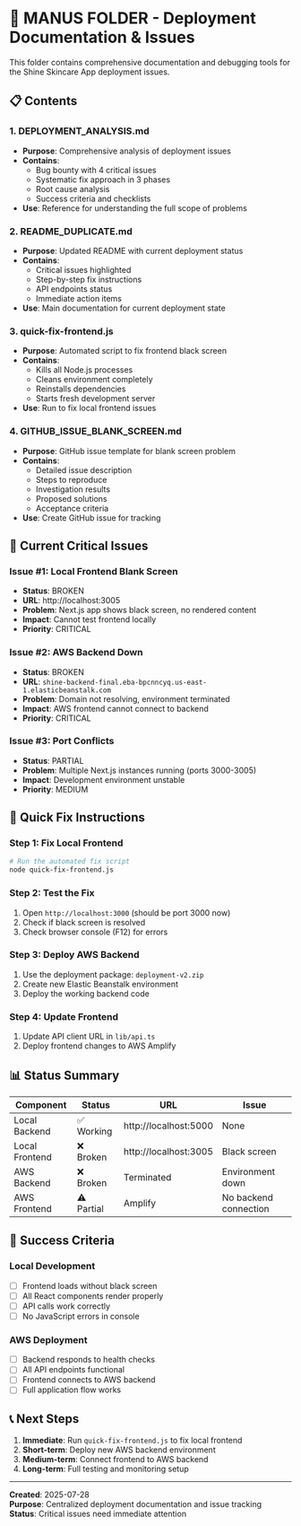 # 📁 MANUS FOLDER - Deployment Documentation & Issues

This folder contains comprehensive documentation and debugging tools for the Shine Skincare App deployment issues.

## 📋 **Contents**

### **1. DEPLOYMENT_ANALYSIS.md**
- **Purpose**: Comprehensive analysis of deployment issues
- **Contains**: 
  - Bug bounty with 4 critical issues
  - Systematic fix approach in 3 phases
  - Root cause analysis
  - Success criteria and checklists
- **Use**: Reference for understanding the full scope of problems

### **2. README_DUPLICATE.md**
- **Purpose**: Updated README with current deployment status
- **Contains**:
  - Critical issues highlighted
  - Step-by-step fix instructions
  - API endpoints status
  - Immediate action items
- **Use**: Main documentation for current deployment state

### **3. quick-fix-frontend.js**
- **Purpose**: Automated script to fix frontend black screen
- **Contains**:
  - Kills all Node.js processes
  - Cleans environment completely
  - Reinstalls dependencies
  - Starts fresh development server
- **Use**: Run to fix local frontend issues

### **4. GITHUB_ISSUE_BLANK_SCREEN.md**
- **Purpose**: GitHub issue template for blank screen problem
- **Contains**:
  - Detailed issue description
  - Steps to reproduce
  - Investigation results
  - Proposed solutions
  - Acceptance criteria
- **Use**: Create GitHub issue for tracking

## 🚨 **Current Critical Issues**

### **Issue #1: Local Frontend Blank Screen**
- **Status**: BROKEN
- **URL**: http://localhost:3005
- **Problem**: Next.js app shows black screen, no rendered content
- **Impact**: Cannot test frontend locally
- **Priority**: CRITICAL

### **Issue #2: AWS Backend Down**
- **Status**: BROKEN
- **URL**: `shine-backend-final.eba-bpcnncyq.us-east-1.elasticbeanstalk.com`
- **Problem**: Domain not resolving, environment terminated
- **Impact**: AWS frontend cannot connect to backend
- **Priority**: CRITICAL

### **Issue #3: Port Conflicts**
- **Status**: PARTIAL
- **Problem**: Multiple Next.js instances running (ports 3000-3005)
- **Impact**: Development environment unstable
- **Priority**: MEDIUM

## 🔧 **Quick Fix Instructions**

### **Step 1: Fix Local Frontend**
```bash
# Run the automated fix script
node quick-fix-frontend.js
```

### **Step 2: Test the Fix**
1. Open `http://localhost:3000` (should be port 3000 now)
2. Check if black screen is resolved
3. Check browser console (F12) for errors

### **Step 3: Deploy AWS Backend**
1. Use the deployment package: `deployment-v2.zip`
2. Create new Elastic Beanstalk environment
3. Deploy the working backend code

### **Step 4: Update Frontend**
1. Update API client URL in `lib/api.ts`
2. Deploy frontend changes to AWS Amplify

## 📊 **Status Summary**

| Component | Status | URL | Issue |
|-----------|--------|-----|-------|
| Local Backend | ✅ Working | http://localhost:5000 | None |
| Local Frontend | ❌ Broken | http://localhost:3005 | Black screen |
| AWS Backend | ❌ Broken | Terminated | Environment down |
| AWS Frontend | ⚠️ Partial | Amplify | No backend connection |

## 🎯 **Success Criteria**

### **Local Development**
- [ ] Frontend loads without black screen
- [ ] All React components render properly
- [ ] API calls work correctly
- [ ] No JavaScript errors in console

### **AWS Deployment**
- [ ] Backend responds to health checks
- [ ] All API endpoints functional
- [ ] Frontend connects to AWS backend
- [ ] Full application flow works

## 📞 **Next Steps**

1. **Immediate**: Run `quick-fix-frontend.js` to fix local frontend
2. **Short-term**: Deploy new AWS backend environment
3. **Medium-term**: Connect frontend to AWS backend
4. **Long-term**: Full testing and monitoring setup

---

**Created**: 2025-07-28  
**Purpose**: Centralized deployment documentation and issue tracking  
**Status**: Critical issues need immediate attention 